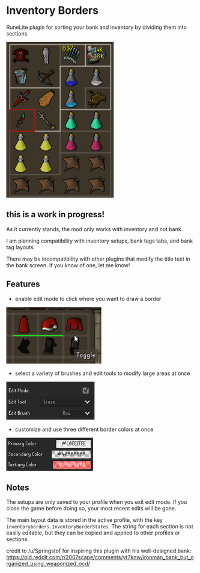 # Inventory Borders
RuneLite plugin for sorting your bank and inventory by dividing them into sections. 


![Inventory](readme_files/example.png)

## this is a work in progress!

As it currently stands, the mod only works with inventory and not bank.

I am planning compatibility with inventory setups, bank tags tabs, and bank tag layouts.  

There may be incompatibility with other plugins that modify the title text in the bank screen. If you know of one, let me know!

## Features

- enable edit mode to click where you want to draw a border

![Inventory](readme_files/edit.png)
- select a variety of brushes and edit tools to modify large areas at once

![Inventory](readme_files/tools.png)
- customize and use three different border colors at once
  
![Inventory](readme_files/customize.png)

## Notes

The setups are only saved to your profile when you exit edit mode.  If you close the game before doing so, your most recent edits will be gone.

The main layout data is stored in the active profile, with the key ``inventoryborders.InventoryBorderStates``.  The string for each section is not easily editable, but they can be copied and applied to other profiles or sections. 

credit to /u/Springstof for inspiring this plugin with his well-designed bank:
https://old.reddit.com/r/2007scape/comments/yt7knw/ironman_bank_but_organized_using_weaponized_ocd/